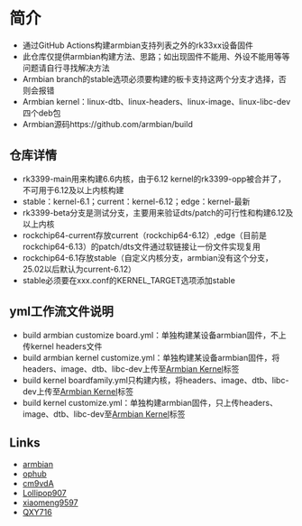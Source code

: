 
# 简介
- 通过GitHub Actions构建armbian支持列表之外的rk33xx设备固件
- 此仓库仅提供armbian构建方法、思路；如出现固件不能用、外设不能用等等问题请自行寻找解决方法
- Armbian branch的stable选项必须要构建的板卡支持这两个分支才选择，否则会报错
- Armbian kernel：linux-dtb、linux-headers、linux-image、linux-libc-dev四个deb包
- Armbian源码https://github.com/armbian/build

## 仓库详情
- rk3399-main用来构建6.6内核，由于6.12 kernel的rk3399-opp被合并了，不可用于6.12及以上内核构建
- stable：kernel-6.1；current：kernel-6.12；edge：kernel-最新
- rk3399-beta分支是测试分支，主要用来验证dts/patch的可行性和构建6.12及以上内核
- rockchip64-current存放current（rockchip64-6.12）,edge（目前是rockchip64-6.13）的patch/dts文件通过软链接让一份文件实现复用
- rockchip64-6.1存放stable（自定义内核分支，armbian没有这个分支，25.02以后默认为current-6.12）
- stable必须要在xxx.conf的KERNEL_TARGET选项添加stable

## yml工作流文件说明  
- build armbian customize board.yml：单独构建某设备armbian固件，不上传kernel headers文件
- build armbian kernel customize.yml：单独构建某设备armbian固件，将headers、image、dtb、libc-dev上传至[Armbian Kernel](https://github.com/Lemon1151/Armbian-Actions/releases/tag/Armbian_Kernel)标签
- build kernel boardfamily.yml只构建内核，将headers、image、dtb、libc-dev上传至[Armbian Kernel](https://github.com/Lemon1151/Armbian-Actions/releases/tag/Armbian_Kernel)标签
- build kernel customize.yml：单独构建armbian固件，只上传headers、image、dtb、libc-dev至[Armbian Kernel](https://github.com/Lemon1151/Armbian-Actions/releases/tag/Armbian_Kernel)标签

## Links  
- [armbian](https://github.com/armbian/build)
- [ophub](https://github.com/ophub/amlogic-s9xxx-armbian)
- [cm9vdA](https://github.com/cm9vdA/build-armbian)
- [Lollipop907](https://github.com/Lollipop907)
- [xiaomeng9597](https://github.com/xiaomeng9597/iStoreOS-For-RK33XX)
- [QXY716](https://github.com/QXY716/Fine3399-rk3399-armbian)
